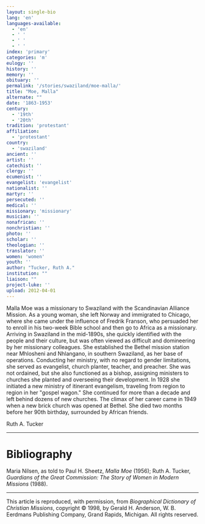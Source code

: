 ```yaml
---
layout: single-bio
lang: 'en'
languages-available:
  - 'en'
  - ' '
  - ' '
  - ' '
index: 'primary'
categories: 'm'
eulogy: ''
history: ''
memory: ''
obituary: ''
permalink: '/stories/swaziland/moe-malla/'
title: "Moe, Malla"
alternate: ""
date: '1863-1953'
century:
  - '19th'
  - '20th'
tradition: 'protestant'
affiliation:
  - 'protestant'
country:
  - 'swaziland'
ancient: ''
artist: ''
catechist: ''
clergy: ''
ecumenist: ''
evangelist: 'evangelist'
nationalist: ''
martyr: ''
persecuted: ''
medical: ''
missionary: 'missionary'
musician: ''
nonafrican: ''
nonchristian: ''
photo: ''
scholar: ''
theologian: ''
translator: ''
women: 'women'
youth: ''
author: "Tucker, Ruth A."
institution: ""
liaison: ""
project-luke: ''
upload: 2012-04-01
---
```




Malla Moe was a missionary to Swaziland with the Scandinavian Alliance Mission. As a young woman, she left Norway and immigrated to Chicago, where she came under the influence of Fredrik Franson, who persuaded her to enroll in his two-week Bible school and then go to Africa as a missionary. Arriving in Swaziland in the mid-1890s, she quickly identified with the people and their culture, but was often viewed as difficult and domineering by her missionary colleagues. She established the Bethel mission station near Mhlosheni and Nhlangano, in southern Swaziland, as her base of operations. Conducting her ministry, with no regard to gender limitations, she served as evangelist, church planter, teacher, and preacher. She was not ordained, but she also functioned as a bishop, assigning ministers to churches she planted and overseeing their development. In 1928 she initiated a new ministry of itinerant evangelism, traveling from region to region in her "gospel wagon." She continued for more than a decade and left behind dozens of new churches. The climax of her career came in 1949 when a new brick church was opened at Bethel. She died two months before her 90th birthday, surrounded by African friends.

Ruth A. Tucker

---

# Bibliography

Maria Nilsen, as told to Paul H. Sheetz, *Malla Moe* (1956); Ruth A. Tucker, *Guardians of the Great Commission: The Story of Women in Modern Missions* (1988).

---

This article is reproduced, with permission, from *Biographical Dictionary of Christian Missions*, copyright © 1998, by Gerald H. Anderson, W. B. Eerdmans Publishing Company, Grand Rapids, Michigan. All rights reserved.
